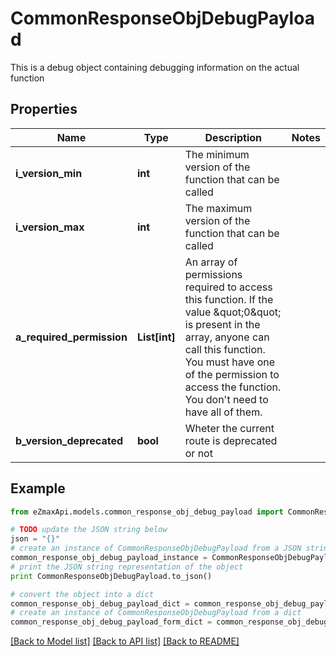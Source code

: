 # CommonResponseObjDebugPayload

This is a debug object containing debugging information on the actual function

## Properties

Name | Type | Description | Notes
------------ | ------------- | ------------- | -------------
**i_version_min** | **int** | The minimum version of the function that can be called | 
**i_version_max** | **int** | The maximum version of the function that can be called | 
**a_required_permission** | **List[int]** | An array of permissions required to access this function.  If the value \&quot;0\&quot; is present in the array, anyone can call this function.  You must have one of the permission to access the function. You don&#39;t need to have all of them. | 
**b_version_deprecated** | **bool** | Wheter the current route is deprecated or not | 

## Example

```python
from eZmaxApi.models.common_response_obj_debug_payload import CommonResponseObjDebugPayload

# TODO update the JSON string below
json = "{}"
# create an instance of CommonResponseObjDebugPayload from a JSON string
common_response_obj_debug_payload_instance = CommonResponseObjDebugPayload.from_json(json)
# print the JSON string representation of the object
print CommonResponseObjDebugPayload.to_json()

# convert the object into a dict
common_response_obj_debug_payload_dict = common_response_obj_debug_payload_instance.to_dict()
# create an instance of CommonResponseObjDebugPayload from a dict
common_response_obj_debug_payload_form_dict = common_response_obj_debug_payload.from_dict(common_response_obj_debug_payload_dict)
```
[[Back to Model list]](../README.md#documentation-for-models) [[Back to API list]](../README.md#documentation-for-api-endpoints) [[Back to README]](../README.md)



